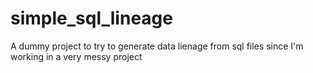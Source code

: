 # simple_sql_lineage
A dummy project to try to generate data lienage from sql files since I'm working in a very messy project

